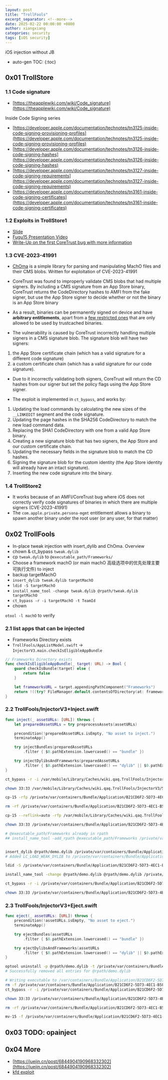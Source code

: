 ```yaml
---
layout: post
title: "TrollFools"
excerpt_separator: <!--more-->
date: 2025-02-22 00:00:00 +0800
author: xiangxiang
categories: security
tags: [iOS security]
---
```

iOS injection without JB

<!--more-->
* auto-gen TOC:
{:toc}


## 0x01 TrollStore
### 1.1 Code signature
- [https://theapplewiki.com/wiki/Code_signature](https://theapplewiki.com/wiki/Code_signature)

Inside Code Signing series
- [https://developer.apple.com/documentation/technotes/tn3125-inside-code-signing-provisioning-profiles](https://developer.apple.com/documentation/technotes/tn3125-inside-code-signing-provisioning-profiles)
- [https://developer.apple.com/documentation/technotes/tn3126-inside-code-signing-hashes](https://developer.apple.com/documentation/technotes/tn3126-inside-code-signing-hashes)
- [https://developer.apple.com/documentation/technotes/tn3127-inside-code-signing-requirements](https://developer.apple.com/documentation/technotes/tn3127-inside-code-signing-requirements)
- [https://developer.apple.com/documentation/technotes/tn3161-inside-code-signing-certificates](https://developer.apple.com/documentation/technotes/tn3161-inside-code-signing-certificates)

### 1.2 Exploits in TrollStore1
- [Slide](/img/OBTS_v5_lHenze.pdf)
- [Fugu15 Presentation Video](https://www.youtube.com/watch?v=rPTifU1lG7Q)
- [Write-Up on the first CoreTrust bug with more information](https://worthdoingbadly.com/coretrust/)

### 1.3 CVE-2023-41991
- [ChOma](https://github.com/opa334/ChOma) is a simple library for parsing and manipulating MachO files and their CMS blobs. Written for exploitation of CVE-2023-41991

- CoreTrust was found to improperly validate CMS blobs that had multiple signers. By including a CMS signature from an App Store binary, CoreTrust returns the CodeDirectory hashes to AMFI from the fake signer, but use the App Store signer to decide whether or not the binary is an App Store binary

- As a result, binaries can be permanently signed on device and have **arbitrary entitlements**, apart from a [few restricted ones](https://github.com/opa334/TrollStore?tab=readme-ov-file#banned-entitlements) that are only allowed to be used by trustcached binaries.

- The vulnerability is caused by CoreTrust incorrectly handling multiple signers in a CMS signature blob. The signature blob will have two signers: 
1. the App Store certificate chain (which has a valid signature for a different code signature) 
2. a custom certificate chain (which has a valid signature for our code signature). 

- Due to it incorrectly validating both signers, CoreTrust will return the CD hashes from our signer but set the policy flags using the App Store signer.

- The exploit is implemented in `ct_bypass`, and works by:
1. Updating the load commands by calculating the new sizes of the `__LINKEDIT` segment and the code signature.
2. Updating the page hashes in the SHA256 CodeDirectory to match the new load command data.
3. Replacing the SHA1 CodeDirectory with one from a valid App Store binary.
4. Creating a new signature blob that has two signers, the App Store and our custom certificate chain.
5. Updating the necessary fields in the signature blob to match the CD hashes.
6. Signing the signature blob for the custom identity (the App Store identity will already have an intact signature).
7. Inserting the new code signature into the binary.

### 1.4 TrollStore2
- It works because of an AMFI/CoreTrust bug where iOS does not correctly verify code signatures of binaries in which there are multiple signers (CVE-2023-41991)
- The `com.apple.private.persona-mgmt` entitlement allows a binary to spawn another binary under the root user (or any user, for that matter)


## 0x02 TrollFools
- In-place tweak injection with insert_dylib and ChOma.
Overview
- chown & ct_bypass `tweak.dylib`
- cp `tweak.dylib` to `@executable_path/Frameworks/`
- Choose a framework machO (or main machO 高级选项中的优先处理主要可执行文件) to inject
- backup targetMachO
- `insert_dylib tweak.dylib targetMachO`
- `ldid -S targetMachO`
- `install_name_tool -change tweak.dylib @rpath/tweak.dylib targetMachO`
- `ct_bypass -r -i targetMachO -t TeamId`
- chown


`otool -l machO` to verify

### 2.1 list apps that can be injected
- Frameworks Directory exists
- `TrollFools/AppListModel.swift` -> `InjectorV3.main.checkIsEligibleAppBundle`

```swift
// Frameworks Directory exists
func checkIsEligibleAppBundle(_ target: URL) -> Bool {
    guard checkIsBundle(target) else {
        return false
    }

    let frameworksURL = target.appendingPathComponent("Frameworks")
    return !((try? FileManager.default.contentsOfDirectory(at: frameworksURL, includingPropertiesForKeys: nil).isEmpty) ?? true)
}
```

### 2.2 TrollFools/InjectorV3+Inject.swift

```swift
func inject(_ assetURLs: [URL]) throws {
    let preparedAssetURLs = try preprocessAssets(assetURLs)

    precondition(!preparedAssetURLs.isEmpty, "No asset to inject.")
    terminateApp()

    try injectBundles(preparedAssetURLs
        .filter { $0.pathExtension.lowercased() == "bundle" })

    try injectDylibsAndFrameworks(preparedAssetURLs
        .filter { $0.pathExtension.lowercased() == "dylib" || $0.pathExtension.lowercased() == "framework" })
}
```

```bash
ct_bypass -r -i /var/mobile/Library/Caches/wiki.qaq.TrollFools/InjectorV3/56A6617A-FB1C-4DED-A452-01609990B354/demo.dylib -t ZMX4C3B995

chown 33:33 /var/mobile/Library/Caches/wiki.qaq.TrollFools/InjectorV3/56A6617A-FB1C-4DED-A452-01609990B354/demo.dylib

cp-15 -rfp /private/var/containers/Bundle/Application/B21CD6F2-5D73-4EC1-B5FE-745688DEE9CB/EMBS.app/Frameworks/AIPIFlyMSCDy.framework/AIPIFlyMSCDy /private/var/containers/Bundle/Application/B21CD6F2-5D73-4EC1-B5FE-745688DEE9CB/EMBS.app/Frameworks/AIPIFlyMSCDy.framework/AIPIFlyMSCDy.troll-fools.bak

rm -rf /private/var/containers/Bundle/Application/B21CD6F2-5D73-4EC1-B5FE-745688DEE9CB/EMBS.app/Frameworks/demo.dylib

cp-15 --reflink=auto -rfp /var/mobile/Library/Caches/wiki.qaq.TrollFools/InjectorV3/56A6617A-FB1C-4DED-A452-01609990B354/demo.dylib /private/var/containers/Bundle/Application/B21CD6F2-5D73-4EC1-B5FE-745688DEE9CB/EMBS.app/Frameworks/demo.dylib

chown 33:33 /private/var/containers/Bundle/Application/B21CD6F2-5D73-4EC1-B5FE-745688DEE9CB/EMBS.app/Frameworks/demo.dylib

# @executable_path/Frameworks already in rpath
## install_name_tool -add_rpath @executable_path/Frameworks /private/var/containers/Bundle/Application/B21CD6F2-5D73-4EC1-B5FE-745688DEE9CB/EMBS.app/Frameworks/AIPIFlyMSCDy.framework/AIPIFlyMSCDy 


insert_dylib @rpath/demo.dylib /private/var/containers/Bundle/Application/B21CD6F2-5D73-4EC1-B5FE-745688DEE9CB/EMBS.app/Frameworks/AIPIFlyMSCDy.framework/AIPIFlyMSCDy --inplace --overwrite --no-strip-codesig --all-yes --weak
# Added LC_LOAD_WEAK_DYLIB to /private/var/containers/Bundle/Application/B21CD6F2-5D73-4EC1-B5FE-745688DEE9CB/EMBS.app/Frameworks/AIPIFlyMSCDy.framework/AIPIFlyMSCDy

ldid -S /private/var/containers/Bundle/Application/B21CD6F2-5D73-4EC1-B5FE-745688DEE9CB/EMBS.app/Frameworks/AIPIFlyMSCDy.framework/AIPIFlyMSCDy

install_name_tool -change @rpath/demo.dylib @rpath/demo.dylib /private/var/containers/Bundle/Application/B21CD6F2-5D73-4EC1-B5FE-745688DEE9CB/EMBS.app/Frameworks/AIPIFlyMSCDy.framework/AIPIFlyMSCDy

ct_bypass -r -i /private/var/containers/Bundle/Application/B21CD6F2-5D73-4EC1-B5FE-745688DEE9CB/EMBS.app/Frameworks/AIPIFlyMSCDy.framework/AIPIFlyMSCDy -t ZMX4C3B995

chown 33:33 /private/var/containers/Bundle/Application/B21CD6F2-5D73-4EC1-B5FE-745688DEE9CB/EMBS.app/Frameworks/AIPIFlyMSCDy.framework/AIPIFlyMSCDy
```

### 2.3 TrollFools/InjectorV3+Eject.swift
```swift
func eject(_ assetURLs: [URL]) throws {
    precondition(!assetURLs.isEmpty, "No asset to eject.")
    terminateApp()

    try ejectBundles(assetURLs
        .filter { $0.pathExtension.lowercased() == "bundle" })

    try ejectDylibsAndFrameworks(assetURLs
        .filter { $0.pathExtension.lowercased() == "dylib" || $0.pathExtension.lowercased() == "framework" })
}
```


```bash
optool uninstall -p @rpath/demo.dylib -t /private/var/containers/Bundle/Application/B21CD6F2-5D73-4EC1-B5FE-745688DEE9CB/EMBS.app/Frameworks/AIPIFlyMSCDy.framework/AIPIFlyMSCDy
# Successfully removed all entries for @rpath/demo.dylib

# Writing executable to /var/containers/Bundle/Application/B21CD6F2-5D73-4EC1-B5FE-745688DEE9CB/EMBS.app/Frameworks/AIPIFlyMSCDy.framework/AIPIFlyMSCDy...
rm -f /private/var/containers/Bundle/Application/B21CD6F2-5D73-4EC1-B5FE-745688DEE9CB/EMBS.app/Frameworks/demo.dylib
ct_bypass -r -i /private/var/containers/Bundle/Application/B21CD6F2-5D73-4EC1-B5FE-745688DEE9CB/EMBS.app/Frameworks/AIPIFlyMSCDy.framework/AIPIFlyMSCDy -t ZMX4C3B995

chown 33:33 /private/var/containers/Bundle/Application/B21CD6F2-5D73-4EC1-B5FE-745688DEE9CB/EMBS.app/Frameworks/AIPIFlyMSCDy.framework/AIPIFlyMSCDy

rm -rf /private/var/containers/Bundle/Application/B21CD6F2-5D73-4EC1-B5FE-745688DEE9CB/EMBS.app/Frameworks/AIPIFlyMSCDy.framework/AIPIFlyMSCDy

mv-15 -f /private/var/containers/Bundle/Application/B21CD6F2-5D73-4EC1-B5FE-745688DEE9CB/EMBS.app/Frameworks/AIPIFlyMSCDy.framework/AIPIFlyMSCDy.troll-fools.bak /private/var/containers/Bundle/Application/B21CD6F2-5D73-4EC1-B5FE-745688DEE9CB/EMBS.app/Frameworks/AIPIFlyMSCDy.framework/AIPIFlyMSCDy

```

## 0x03 TODO: opainject

## 0x04 More
- [https://juejin.cn/post/6844904190968332302](https://juejin.cn/post/6844904190968332302)
- [kfd exploit](https://github.com/felix-pb/kfd)